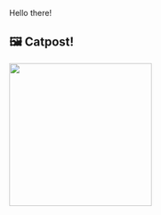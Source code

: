 Hello there!



## 🖼️ Catpost!

<sub>
    <img src="https://cdn2.thecatapi.com/images/776.jpg" height="256">
</sub>

